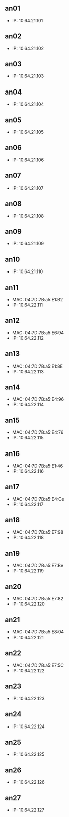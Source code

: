 ## an01
- IP: 10.64.21.101


## an02
- IP: 10.64.21.102

## an03
- IP: 10.64.21.103

## an04
- IP: 10.64.21.104

## an05
- IP: 10.64.21.105

## an06
- IP: 10.64.21.106

## an07
- IP: 10.64.21.107

## an08
- IP: 10.64.21.108

## an09
- IP: 10.64.21.109

## an10
- IP: 10.64.21.110

## an11
- MAC: 04:7D:7B:a5:E1:B2
- IP: 10.64.22.111

## an12
- MAC: 04:7D:7B:a5:E6:94
- IP: 10.64.22.112

## an13
- MAC: 04:7D:7B:a5:E1:8E
- IP: 10.64.22.113

## an14
- MAC: 04:7D:7B:a5:E4:96
- IP: 10.64.22.114

## an15
- MAC: 04:7D:7B:a5:E4:76
- IP: 10.64.22.115

## an16
- MAC: 04:7D:7B:a5:E1:46
- IP: 10.64.22.116

## an17
- MAC: 04:7D:7B:a5:E4:Ce
- IP: 10.64.22.117

## an18
- MAC: 04:7D:7B:a5:E7:98
- IP: 10.64.22.118

## an19
- MAC: 04:7D:7B:a5:E7:Be
- IP: 10.64.22.119

## an20
- MAC: 04:7D:7B:a5:E7:82
- IP: 10.64.22.120

## an21
- MAC: 04:7D:7B:a5:E8:04
- IP: 10.64.22.121

## an22
- MAC: 04:7D:7B:a5:E7:5C
- IP: 10.64.22.122

## an23
- IP: 10.64.22.123

## an24
- IP: 10.64.22.124

## an25
- IP: 10.64.22.125

## an26
- IP: 10.64.22.126

## an27
- IP: 10.64.22.127
